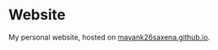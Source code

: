 # Website

My personal website, hosted on [mayank26saxena.github.io](http://mayank26saxena.github.io/).
